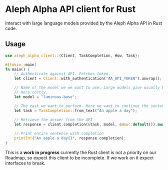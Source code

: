 # Aleph Alpha API client for Rust

Interact with large language models provided by the Aleph Alpha API in Rust code.

## Usage

```rust
use aleph_alpha_client::{Client, TaskCompletion, How, Task};

#[tokio::main]
fn main() {
    // Authenticate against API. Fetches token.
    let client = Client::with_authentication("AA_API_TOKEN").unwrap();

    // Name of the model we we want to use. Large models give usually better answer, but are also
    // more costly.
    let model = "luminous-base";

    // The task we want to perform. Here we want to continue the sentence: "An apple a day ..."
    let task = TaskCompletion::from_text("An apple a day");
    
    // Retrieve the answer from the API
    let response = client.completion(&task, model, &How::default()).await.unwrap();

    // Print entire sentence with completion
    println!("An apple a day{}", response.completion);
}
```

This is a **work in progress** currently the Rust client is not a priority on our Roadmap, so expect this client to be incomplete. If we work on it expect interfaces to break.
